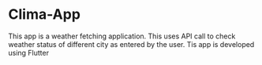 # Clima-App
This app is a weather fetching application. This uses API call to check weather status of different city as entered by the user. Tis app is developed using Flutter
